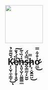 <div align="center"><img src="https://media.giphy.com/media/4DxrtX6k7PMLgRiQxR/giphy.gif" width="120" height="120" /></div>
<h1 align="center">Ķ̷͕̬͎̼̹͇̩́̌͂͌̉̕͜ͅé̸͓͓̣̦̥̜̥̬̏́̉̄͘͠ṅ̶̨͈̞̮̦̤̰͇̳̲͑̏͛͂s̴̭̞̳̰͕̙̬̮̿̽̈́̚ḩ̷̞̠̬̯̯̤̿͜ơ̷̤̲͐̊͋̿͜</h1>